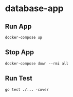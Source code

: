 # database-app

## Run App
~~~
docker-compose up
~~~

## Stop App
~~~
docker-compose down --rmi all
~~~

## Run Test
~~~
go test ./... -cover
~~~
